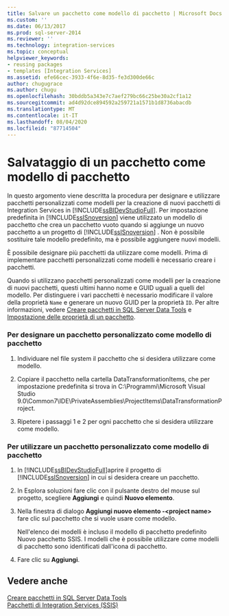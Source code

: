 ```yaml
---
title: Salvare un pacchetto come modello di pacchetto | Microsoft Docs
ms.custom: ''
ms.date: 06/13/2017
ms.prod: sql-server-2014
ms.reviewer: ''
ms.technology: integration-services
ms.topic: conceptual
helpviewer_keywords:
- reusing packages
- templates [Integration Services]
ms.assetid: efe66cec-3933-4f6e-8d35-fe3d300de66c
author: chugugrace
ms.author: chugu
ms.openlocfilehash: 30bddb5a343e7c7aef279bc66c25be30a2cf1a12
ms.sourcegitcommit: ad4d92dce894592a259721a1571b1d8736abacdb
ms.translationtype: MT
ms.contentlocale: it-IT
ms.lasthandoff: 08/04/2020
ms.locfileid: "87714504"
---
```

# <a name="save-a-package-as-a-package-template"></a>Salvataggio di un pacchetto come modello di pacchetto
  In questo argomento viene descritta la procedura per designare e utilizzare pacchetti personalizzati come modelli per la creazione di nuovi pacchetti di Integration Services in [!INCLUDE[ssBIDevStudioFull](../includes/ssbidevstudiofull-md.md)]. Per impostazione predefinita in [!INCLUDE[ssISnoversion](../includes/ssisnoversion-md.md)] viene utilizzato un modello di pacchetto che crea un pacchetto vuoto quando si aggiunge un nuovo pacchetto a un progetto di [!INCLUDE[ssISnoversion](../includes/ssisnoversion-md.md)] . Non è possibile sostituire tale modello predefinito, ma è possibile aggiungere nuovi modelli.  
  
 È possibile designare più pacchetti da utilizzare come modelli. Prima di implementare pacchetti personalizzati come modelli è necessario creare i pacchetti.  
  
 Quando si utilizzano pacchetti personalizzati come modelli per la creazione di nuovi pacchetti, questi ultimi hanno nome e GUID uguali a quelli del modello. Per distinguere i vari pacchetti è necessario modificare il valore della proprietà `Name` e generare un nuovo GUID per la proprietà `ID`. Per altre informazioni, vedere [Creare pacchetti in SQL Server Data Tools](create-packages-in-sql-server-data-tools.md) e [Impostazione delle proprietà di un pacchetto](set-package-properties.md).  
  
### <a name="to-designate-a-custom-package-as-a-package-template"></a>Per designare un pacchetto personalizzato come modello di pacchetto  
  
1.  Individuare nel file system il pacchetto che si desidera utilizzare come modello.  
  
2.  Copiare il pacchetto nella cartella DataTransformationItems, che per impostazione predefinita si trova in C:\Programmi\Microsoft Visual Studio 9.0\Common7\IDE\PrivateAssemblies\ProjectItems\DataTransformationProject.  
  
3.  Ripetere i passaggi 1 e 2 per ogni pacchetto che si desidera utilizzare come modello.  
  
### <a name="to-use-a-custom-package-as-a-package-template"></a>Per utilizzare un pacchetto personalizzato come modello di pacchetto  
  
1.  In [!INCLUDE[ssBIDevStudioFull](../includes/ssbidevstudiofull-md.md)]aprire il progetto di [!INCLUDE[ssISnoversion](../includes/ssisnoversion-md.md)] in cui si desidera creare un pacchetto.  
  
2.  In Esplora soluzioni fare clic con il pulsante destro del mouse sul progetto, scegliere **Aggiungi** e quindi **Nuovo elemento**.  
  
3.  Nella finestra di dialogo **Aggiungi nuovo elemento -\<project name>** fare clic sul pacchetto che si vuole usare come modello.  
  
     Nell'elenco dei modelli è incluso il modello di pacchetto predefinito Nuovo pacchetto SSIS. I modelli che è possibile utilizzare come modelli di pacchetto sono identificati dall'icona di pacchetto.  
  
4.  Fare clic su **Aggiungi**.  
  
## <a name="see-also"></a>Vedere anche  
 [Creare pacchetti in SQL Server Data Tools](create-packages-in-sql-server-data-tools.md)   
 [Pacchetti di Integration Services &#40;SSIS&#41;](../../2014/integration-services/integration-services-ssis-packages.md)  
  
  
